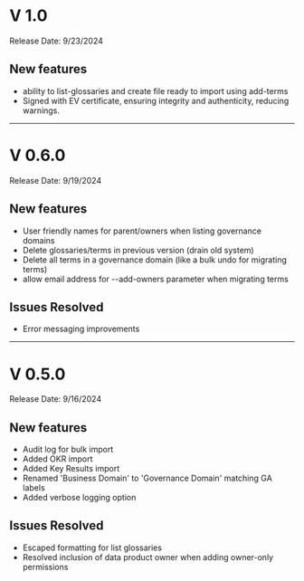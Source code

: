 

# V 1.0
Release Date: 9/23/2024

## New features

- ability to list-glossaries and create file ready to import using add-terms
- Signed with EV certificate, ensuring integrity and authenticity, reducing warnings.

---

# V 0.6.0
Release Date: 9/19/2024

## New features

- User friendly names for parent/owners when listing governance domains
- Delete glossaries/terms in previous version (drain old system)
- Delete all terms in a governance domain (like a bulk undo for migrating terms)
- allow email address for --add-owners parameter when migrating terms

## Issues Resolved

- Error messaging improvements

---

# V 0.5.0
Release Date: 9/16/2024

## New features

- Audit log for bulk import
- Added OKR import
- Added Key Results import
- Renamed 'Business Domain' to 'Governance Domain' matching GA labels
- Added verbose logging option

## Issues Resolved

- Escaped formatting for list glossaries
- Resolved inclusion of data product owner when adding owner-only permissions

